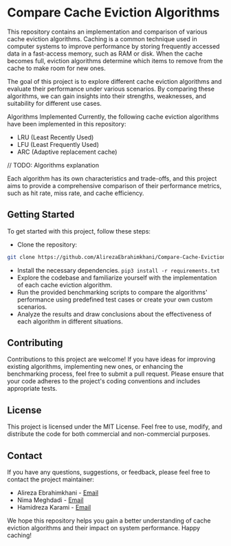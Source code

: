 # Compare Cache Eviction Algorithms

This repository contains an implementation and comparison of various cache eviction algorithms. Caching is a common technique used in computer systems to improve performance by storing frequently accessed data in a fast-access memory, such as RAM or disk. When the cache becomes full, eviction algorithms determine which items to remove from the cache to make room for new ones.

The goal of this project is to explore different cache eviction algorithms and evaluate their performance under various scenarios. By comparing these algorithms, we can gain insights into their strengths, weaknesses, and suitability for different use cases.

Algorithms Implemented
Currently, the following cache eviction algorithms have been implemented in this repository:

- LRU (Least Recently Used)
- LFU (Least Frequently Used)
- ARC (Adaptive replacement cache)

// TODO: Algorithms explanation

Each algorithm has its own characteristics and trade-offs, and this project aims to provide a comprehensive comparison of their performance metrics, such as hit rate, miss rate, and cache efficiency.

## Getting Started

To get started with this project, follow these steps:

- Clone the repository:
```bash
git clone https://github.com/AlirezaEbrahimkhani/Compare-Cache-Eviction-Algorithms.git
```

- Install the necessary dependencies. `pip3 install -r requirements.txt`
- Explore the codebase and familiarize yourself with the implementation of each cache eviction algorithm.
- Run the provided benchmarking scripts to compare the algorithms' performance using predefined test cases or create your own custom scenarios.
- Analyze the results and draw conclusions about the effectiveness of each algorithm in different situations.

## Contributing

Contributions to this project are welcome! If you have ideas for improving existing algorithms, implementing new ones, or enhancing the benchmarking process, feel free to submit a pull request. Please ensure that your code adheres to the project's coding conventions and includes appropriate tests.

## License

This project is licensed under the MIT License. Feel free to use, modify, and distribute the code for both commercial and non-commercial purposes.

## Contact

If you have any questions, suggestions, or feedback, please feel free to contact the project maintainer:

- Alireza Ebrahimkhani - [Email](alirezaebrahimkhanidev@gmail.com)
- Nima Meghdadi - [Email](meghdadi.nima@gmail.com)
- Hamidreza Karami - [Email](hamidrezakarami16@gmail.com)

We hope this repository helps you gain a better understanding of cache eviction algorithms and their impact on system performance. Happy caching!
